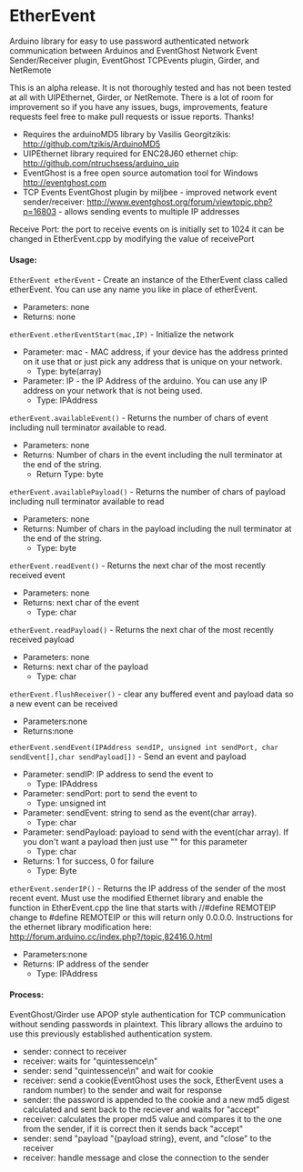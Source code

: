 EtherEvent
==========

Arduino library for easy to use password authenticated network communication between Arduinos and EventGhost Network Event Sender/Receiver plugin, EventGhost TCPEvents plugin, Girder, and NetRemote

This is an alpha release. It is not thoroughly tested and has not been tested at all with UIPEthernet, Girder, or NetRemote. There is a lot of room for improvement so if you have any issues, bugs, improvements, feature requests feel free to make pull requests or issue reports. Thanks!

- Requires the arduinoMD5 library by Vasilis Georgitzikis: http://github.com/tzikis/ArduinoMD5
- UIPEthernet library required for ENC28J60 ethernet chip: http://github.com/ntruchsess/arduino_uip
- EventGhost is a free open source automation tool for Windows http://eventghost.com
- TCP Events EventGhost plugin by miljbee - improved network event sender/receiver: http://www.eventghost.org/forum/viewtopic.php?p=16803 - allows sending events to multiple IP addresses

Receive Port: the port to receive events on is initially set to 1024 it can be changed in EtherEvent.cpp by modifying the value of receivePort

#### Usage:

`EtherEvent etherEvent` - Create an instance of the EtherEvent class called etherEvent. You can use any name you like in place of etherEvent.
- Parameters: none
- Returns: none

`etherEvent.etherEventStart(mac,IP)` - Initialize the network
- Parameter: mac - MAC address, if your device has the address printed on it use that or just pick any address that is unique on your network.
  - Type: byte(array)
- Parameter: IP - the IP Address of the arduino. You can use any IP address on your network that is not being used.
  - Type: IPAddress

`etherEvent.availableEvent()` - Returns the number of chars of event including null terminator available to read.
- Parameters: none
- Returns: Number of chars in the event including the null terminator at the end of the string.
  - Return Type: byte

`etherEvent.availablePayload()` - Returns the number of chars of payload including null terminator available to read
- Parameters: none
- Returns: Number of chars in the payload including the null terminator at the end of the string.
  - Type: byte

`etherEvent.readEvent()` - Returns the next char of the most recently received event
- Parameters: none
- Returns: next char of the event
  - Type: char

`etherEvent.readPayload()` - Returns the next char of the most recently received payload
- Parameters: none
- Returns: next char of the payload
  - Type: char      

`etherEvent.flushReceiver()` - clear any buffered event and payload data so a new event can be received
- Parameters:none
- Returns:none

`etherEvent.sendEvent(IPAddress sendIP, unsigned int sendPort, char sendEvent[],char sendPayload[])` - Send an event and payload
- Parameter: sendIP: IP address to send the event to
  - Type: IPAddress
- Parameter: sendPort: port to send the event to
  - Type: unsigned int
- Parameter: sendEvent: string to send as the event(char array).
  - Type: char
- Parameter: sendPayload: payload to send with the event(char array). If you don't want a payload then just use "" for this parameter
  - Type: char
- Returns: 1 for success, 0 for failure
  - Type: Byte

`etherEvent.senderIP()` - Returns the IP address of the sender of the most recent event. Must use the modified Ethernet library and enable the function in EtherEvent.cpp the line that starts with //#define REMOTEIP change to #define REMOTEIP or this will return only 0.0.0.0. Instructions for the ethernet library modification here: http://forum.arduino.cc/index.php?/topic,82416.0.html
- Parameters:none
- Returns: IP address of the sender
  - Type: IPAddress


#### Process:
EventGhost/Girder use APOP style authentication for TCP communication without sending passwords in plaintext. This library allows the arduino to use this previously established authentication system.
- sender: connect to receiver
- receiver: waits for "quintessence\n"
- sender: send "quintessence\n" and wait for cookie
- receiver: send a cookie(EventGhost uses the sock, EtherEvent uses a random number) to the sender and wait for response
- sender: the password is appended to the cookie and a new md5 digest calculated and sent back to the reciever and waits for "accept"
- receiver: calculates the proper md5 value and compares it to the one from the sender, if it is correct then it sends back "accept"
- sender: send "payload "{payload string}, event, and "close" to the receiver
- receiver: handle message and close the connection to the sender
